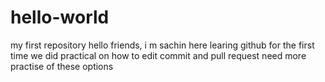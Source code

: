 # hello-world
my first repository
hello friends,
i m sachin here
learing github for the first time
we did practical on how to edit commit and pull request
need more practise of these options
